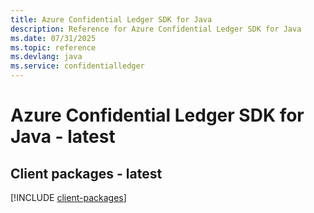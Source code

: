 ```yaml
---
title: Azure Confidential Ledger SDK for Java
description: Reference for Azure Confidential Ledger SDK for Java
ms.date: 07/31/2025
ms.topic: reference
ms.devlang: java
ms.service: confidentialledger
---
```

# Azure Confidential Ledger SDK for Java - latest

## Client packages - latest
[!INCLUDE [client-packages](confidential-ledger-client-index.md)]